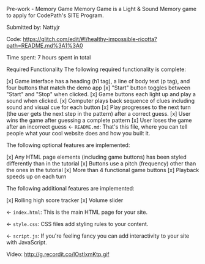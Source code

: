 Pre-work - Memory Game
Memory Game is a Light & Sound Memory game to apply for CodePath's SITE Program.

Submitted by: Nattyjr

Code: https://glitch.com/edit/#!/healthy-impossible-ricotta?path=README.md%3A1%3A0

Time spent: 7 hours spent in total


Required Functionality
The following required functionality is complete:

[x] Game interface has a heading (h1 tag), a line of body text (p tag), and four buttons that match the demo app
[x] "Start" button toggles between "Start" and "Stop" when clicked.
[x] Game buttons each light up and play a sound when clicked.
[x] Computer plays back sequence of clues including sound and visual cue for each button
[x] Play progresses to the next turn (the user gets the next step in the pattern) after a correct guess.
[x] User wins the game after guessing a complete pattern
[x] User loses the game after an incorrect guess
← `README.md`: That's this file, where you can tell people what your cool website does and how you built it.

The following optional features are implemented:

[x] Any HTML page elements (including game buttons) has been styled differently than in the tutorial
[x] Buttons use a pitch (frequency) other than the ones in the tutorial
[x] More than 4 functional game buttons
[x] Playback speeds up on each turn


The following additional features are implemented:

[x] Rolling high score tracker
[x] Volume slider

← `index.html`: This is the main HTML page for your site.

← `style.css`: CSS files add styling rules to your content.

← `script.js`: If you're feeling fancy you can add interactivity to your site with JavaScript.

Video: http://g.recordit.co/lOstIxmKtp.gif
